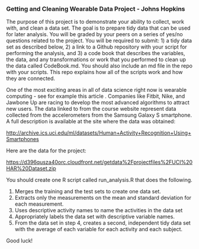### Getting and Cleaning Wearable Data Project - Johns Hopkins

The purpose of this project is to demonstrate your ability to collect, work with, and clean a data set.
The goal is to prepare tidy data that can be used for later analysis.
You will be graded by your peers on a series of yes/no questions related to the project.
You will be required to submit: 1) a tidy data set as described below, 2) a link to a Github repository with your script
for performing the analysis, and 3) a code book that describes the variables, the data, and any transformations or work 
that you performed to clean up the data called CodeBook.md. You should also include an md file in the repo with your scripts.
This repo explains how all of the scripts work and how they are connected.

One of the most exciting areas in all of data science right now is wearable computing - see for example this article .
Companies like Fitbit, Nike, and Jawbone Up are racing to develop the most advanced algorithms to attract new users.
The data linked to from the course website represent data collected from the accelerometers from the Samsung Galaxy S smartphone.
A full description is available at the site where the data was obtained:

http://archive.ics.uci.edu/ml/datasets/Human+Activity+Recognition+Using+Smartphones

Here are the data for the project:

https://d396qusza40orc.cloudfront.net/getdata%2Fprojectfiles%2FUCI%20HAR%20Dataset.zip

You should create one R script called run_analysis.R that does the following.

1) Merges the training and the test sets to create one data set.
2) Extracts only the measurements on the mean and standard deviation for each measurement.
3) Uses descriptive activity names to name the activities in the data set
4) Appropriately labels the data set with descriptive variable names.
5) From the data set in step 4, creates a second, independent tidy data set with the average of each variable for each activity and each subject.

Good luck!
